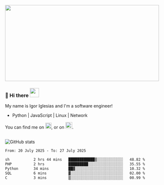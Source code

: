<img src="https://c.tenor.com/KjVxfRrrncUAAAAd/matrix.gif" width="100%" height="250px">

### 🔭 Hi there <img src="https://raw.githubusercontent.com/MartinHeinz/MartinHeinz/master/wave.gif" width="30px">


My name is Igor Iglesias and I'm a software engineer!
<br>

<ul>
  <li>Python | JavaScript | Linux | Network </li>
</ul>
You can find me on <a href="https://twitter.com/IgorIglesias5"><img src="https://i.imgur.com/JLLlB5S.png" width="20px"></a>, or on <a href="https://www.linkedin.com/in/igor-iglesias-62478428/"><img src="https://i.imgur.com/PXyIkWx.png" width="22px"></a>.

<br>
<br>

![GitHub stats](https://github-readme-stats.vercel.app/api?username=igoiglesias&show_icons=true&count_private=true&theme=chartreuse-dark&hide_title=true)

<!--START_SECTION:waka-->

```txt
From: 20 July 2025 - To: 27 July 2025

sh           2 hrs 44 mins   ████████████▒░░░░░░░░░░░░   48.82 %
PHP          2 hrs           █████████░░░░░░░░░░░░░░░░   35.55 %
Python       34 mins         ██▓░░░░░░░░░░░░░░░░░░░░░░   10.32 %
SQL          6 mins          ▓░░░░░░░░░░░░░░░░░░░░░░░░   02.00 %
C            3 mins          ▒░░░░░░░░░░░░░░░░░░░░░░░░   00.99 %
```

<!--END_SECTION:waka-->
